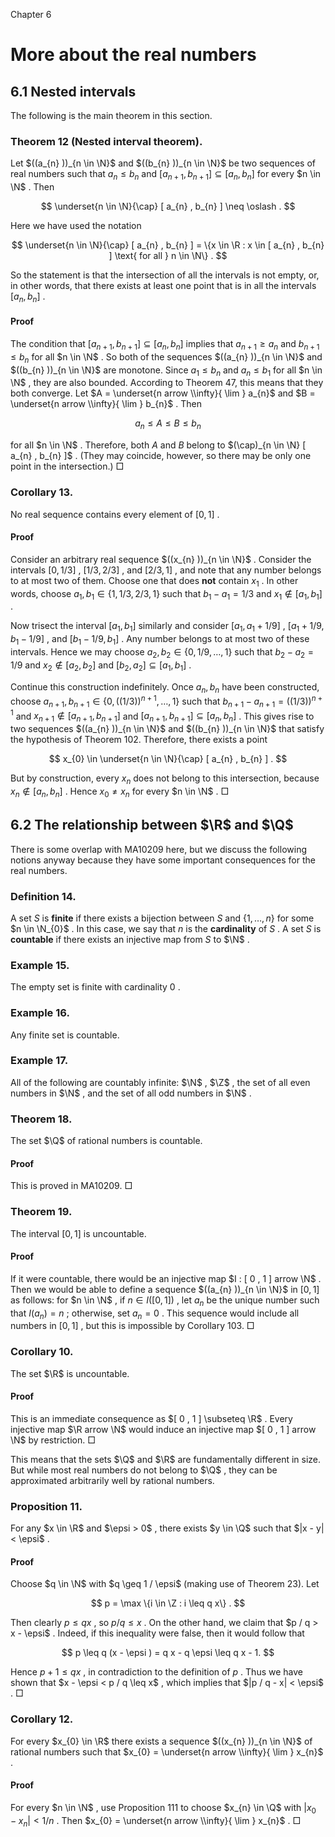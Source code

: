 Chapter 6

# More about the real numbers

## 6.1 Nested intervals

The following is the main theorem in this section.

### Theorem 12 (Nested interval theorem).

Let $((a_{n} ))_{n \in \N}$ and $((b_{n} ))_{n \in \N}$ be two sequences of real numbers such that $a_{n} \leq b_{n}$ and $[ a_{n + 1} , b_{n + 1} ] \subseteq [ a_{n} , b_{n} ]$ for every $n \in \N$ . Then

$$
\underset{n \in \N}{\cap} [ a_{n} , b_{n} ] \neq \oslash .
$$

Here we have used the notation

$$
\underset{n \in \N}{\cap} [ a_{n} , b_{n} ] = \{x \in \R : x \in [ a_{n} , b_{n} ] \text{ for all  } n \in \N\} .
$$

So the statement is that the intersection of all the intervals is not empty, or, in other words, that there exists at least one point that is in all the intervals $[ a_{n} , b_{n} ]$ .

#### Proof

The condition that $[ a_{n + 1} , b_{n + 1} ] \subseteq [ a_{n} , b_{n} ]$ implies that $a_{n + 1} \geq a_{n}$ and $b_{n + 1} \leq b_{n}$ for all $n \in \N$ . So both of the sequences $((a_{n} ))_{n \in \N}$ and $((b_{n} ))_{n \in \N}$ are monotone. Since $a_{1} \leq b_{n}$ and $a_{n} \leq b_{1}$ for all $n \in \N$ , they are also bounded. According to Theorem 47, this means that they both converge. Let $A = \underset{n arrow \\infty}{ \lim } a_{n}$ and $B = \underset{n arrow \\infty}{ \lim } b_{n}$ . Then

$$
a_{n} \leq A \leq B \leq b_{n}
$$

for all $n \in \N$ . Therefore, both $A$ and $B$ belong to $(\cap)_{n \in \N} [ a_{n} , b_{n} ]$ . (They may coincide, however, so there may be only one point in the intersection.) □

### Corollary 13.

No real sequence contains every element of $[ 0 , 1 ]$ .

#### Proof

Consider an arbitrary real sequence $((x_{n} ))_{n \in \N}$ . Consider the intervals $[ 0 , 1 / 3 ]$ , $[ 1 / 3 , 2 / 3 ]$ , and $[ 2 / 3 , 1 ]$ , and note that any number belongs to at most two of them. Choose one that does **not** contain $x_{1}$ . In other words, choose $a_{1} , b_{1} \in \{ 1 , 1 / 3 , 2 / 3 , 1 \}$ such that $b_{1} - a_{1} = 1 / 3$ and $x_{1} \notin [ a_{1} , b_{1} ]$ .

Now trisect the interval $[ a_{1} , b_{1} ]$ similarly and consider $[ a_{1} , a_{1} + 1 / 9 ]$ , $[ a_{1} + 1 / 9 , b_{1} - 1 / 9 ]$ , and $[ b_{1} - 1 / 9 , b_{1} ]$ . Any number belongs to at most two of these intervals. Hence we may choose $a_{2} , b_{2} \in \{ 0 , 1 / 9 , \dots  , 1 \}$ such that $b_{2} - a_{2} = 1 / 9$ and $x_{2} \notin [ a_{2} , b_{2} ]$ and $[ b_{2} , a_{2} ] \subseteq [ a_{1} , b_{1} ]$ .

Continue this construction indefinitely. Once $a_{n} , b_{n}$ have been constructed, choose $a_{n + 1} , b_{n + 1} \in \{ 0 , ((1 / 3 ))^{n + 1} , \dots  , 1 \}$ such that $b_{n + 1} - a_{n + 1} = ((1 / 3 ))^{n + 1}$ and $x_{n + 1} \notin [ a_{n + 1} , b_{n + 1} ]$ and $[ a_{n + 1} , b_{n + 1} ] \subseteq [ a_{n} , b_{n} ]$ . This gives rise to two sequences $((a_{n} ))_{n \in \N}$ and $((b_{n} ))_{n \in \N}$ that satisfy the hypothesis of Theorem 102. Therefore, there exists a point

$$
x_{0} \in \underset{n \in \N}{\cap} [ a_{n} , b_{n} ] .
$$

But by construction, every $x_{n}$ does not belong to this intersection, because $x_{n} \notin [ a_{n} , b_{n} ]$ . Hence $x_{0} \neq x_{n}$ for every $n \in \N$ . □

## 6.2 The relationship between $\R$ and $\Q$

There is some overlap with MA10209 here, but we discuss the following notions anyway because they have some important consequences for the real numbers.

### Definition 14.

A set $S$ is **finite** if there exists a bijection between $S$ and $\{ 1 , \dots  , n \}$ for some $n \in \N_{0}$ . In this case, we say that $n$ is the **cardinality** of $S$ . A set $S$ is **countable** if there exists an injective map from $S$ to $\N$ .

### Example 15.

The empty set is finite with cardinality $0$ .

### Example 16.

Any finite set is countable.

### Example 17.

All of the following are countably infinite: $\N$ , $\Z$ , the set of all even numbers in $\N$ , and the set of all odd numbers in $\N$ .

### Theorem 18.

The set $\Q$ of rational numbers is countable.

#### Proof

This is proved in MA10209. □

### Theorem 19.

The interval $[ 0 , 1 ]$ is uncountable.

#### Proof

If it were countable, there would be an injective map $I : [ 0 , 1 ] arrow \N$ . Then we would be able to define a sequence $((a_{n} ))_{n \in \N}$ in $[ 0 , 1 ]$ as follows: for $n \in \N$ , if $n \in I ([ 0 , 1 ] )$ , let $a_{n}$ be the unique number such that $I (a_{n} ) = n$ ; otherwise, set $a_{n} = 0$ . This sequence would include all numbers in $[ 0 , 1 ]$ , but this is impossible by Corollary 103. □

### Corollary 10.

The set $\R$ is uncountable.

#### Proof

This is an immediate consequence as $[ 0 , 1 ] \subseteq \R$ . Every injective map $\R arrow \N$ would induce an injective map $[ 0 , 1 ] arrow \N$ by restriction. □

This means that the sets $\Q$ and $\R$ are fundamentally different in size. But while most real numbers do not belong to $\Q$ , they can be approximated arbitrarily well by rational numbers.

### Proposition 11.

For any $x \in \R$ and $\epsi > 0$ , there exists $y \in \Q$ such that $|x - y| < \epsi$ .

#### Proof

Choose $q \in \N$ with $q \geq 1 / \epsi$ (making use of Theorem 23). Let

$$
p =  \max  \{i \in \Z : i \leq q x\} .
$$

Then clearly $p \leq q x$ , so $p / q \leq x$ . On the other hand, we claim that $p / q > x - \epsi$ . Indeed, if this inequality were false, then it would follow that

$$
p \leq q (x - \epsi ) = q x - q \epsi \leq q x - 1.
$$

Hence $p + 1 \leq q x$ , in contradiction to the definition of $p$ . Thus we have shown that $x - \epsi < p / q \leq x$ , which implies that $|p / q - x| < \epsi$ . □

### Corollary 12.

For every $x_{0} \in \R$ there exists a sequence $((x_{n} ))_{n \in \N}$ of rational numbers such that $x_{0} = \underset{n arrow \\infty}{ \lim } x_{n}$ .

#### Proof

For every $n \in \N$ , use Proposition 111 to choose $x_{n} \in \Q$ with $|x_{0} - x_{n}| < 1 / n$ . Then $x_{0} = \underset{n arrow \\infty}{ \lim } x_{n}$ . □
